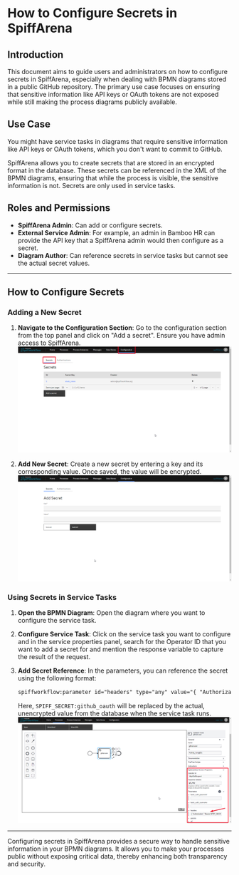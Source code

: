 # How to Configure Secrets in SpiffArena

## Introduction

This document aims to guide users and administrators on how to configure secrets in SpiffArena, especially when dealing with BPMN diagrams stored in a public GitHub repository.
The primary use case focuses on ensuring that sensitive information like API keys or OAuth tokens are not exposed while still making the process diagrams publicly available.

## Use Case

You might have service tasks in diagrams that require sensitive information like API keys or OAuth tokens, which you don't want to commit to GitHub.

SpiffArena allows you to create secrets that are stored in an encrypted format in the database.
These secrets can be referenced in the XML of the BPMN diagrams, ensuring that while the process is visible, the sensitive information is not.
Secrets are only used in service tasks.

## Roles and Permissions

- **SpiffArena Admin**: Can add or configure secrets.
- **External Service Admin**: For example, an admin in Bamboo HR can provide the API key that a SpiffArena admin would then configure as a secret.
- **Diagram Author**: Can reference secrets in service tasks but cannot see the actual secret values.
---

## How to Configure Secrets

### Adding a New Secret

1. **Navigate to the Configuration Section**: Go to the configuration section from the top panel and click on "Add a secret". Ensure you have admin access to SpiffArena.
![Configuration Section](images/Secrets_step_1.png)

2. **Add New Secret**: Create a new secret by entering a key and its corresponding value. Once saved, the value will be encrypted.
![Secrets Section](images/Secrets_step_2.png)

### Using Secrets in Service Tasks

1. **Open the BPMN Diagram**: Open the diagram where you want to configure the service task.

2. **Configure Service Task**: Click on the service task you want to configure and in the service properties panel, search for the Operator ID that you want to add a secret for and mention the response variable to capture the result of the request.

3. **Add Secret Reference**: In the parameters, you can reference the secret using the following format:

    ```xml
    spiffworkflow:parameter id="headers" type="any" value="{ "Authorization": "Bearer SPIFF_SECRET:github_oauth" }"
    ```

    Here, `SPIFF_SECRET:github_oauth` will be replaced by the actual, unencrypted value from the database when the service task runs.
![Secrets Configuration](images/Secrets_configure_2.png)
---

Configuring secrets in SpiffArena provides a secure way to handle sensitive information in your BPMN diagrams.
It allows you to make your processes public without exposing critical data, thereby enhancing both transparency and security.
